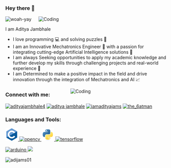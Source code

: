 
### Hey there 👋


<img align="right" alt="Coding" width="400" src="https://camo.githubusercontent.com/5ddf73ad3a205111cf8c686f687fc216c2946a75005718c8da5b837ad9de78c9/68747470733a2f2f7468756d62732e6766796361742e636f6d2f4576696c4e657874446576696c666973682d736d616c6c2e676966">


![woah-yay](https://user-images.githubusercontent.com/92617405/235195655-04ae94de-6443-450e-9d80-06afb5cf38b5.gif)


I am Aditya Jambhale
- I love programming :computer: and solving puzzles :jigsaw:
- I am an Innovative Mechatronics Engineer 🚀 with a passion for integrating cutting-edge Artificial Intelligence solutions :robot:
- I am always Seeking opportunities to apply my academic knowledge and further develop my skills through challenging projects and real-world experience :school:
- I am Determined to make a positive impact in the field and drive innovation through the integration of Mechatronics and AI :chart_with_upwards_trend:

<img align="right" alt="Coding" width="300" src="https://user-images.githubusercontent.com/92617405/235197519-e44a8c9f-271f-44fd-ba52-649e2aaab8d2.gif">

<h3 align="left">Connect with me:</h3>
<p align="left">
<a href="https://twitter.com/adityajambhale4" target="blank"><img align="center" src="https://raw.githubusercontent.com/rahuldkjain/github-profile-readme-generator/master/src/images/icons/Social/twitter.svg" alt="adityajambhale4" height="30" width="40" /></a>
<a href="https://www.linkedin.com/in/aditya-jambhale-20b868223/" target="blank"><img align="center" src="https://raw.githubusercontent.com/rahuldkjain/github-profile-readme-generator/master/src/images/icons/Social/linked-in-alt.svg" alt="aditya jambhale" height="30" width="40" /></a>
<a href="https://instagram.com/iamadityajams" target="blank"><img align="center" src="https://raw.githubusercontent.com/rahuldkjain/github-profile-readme-generator/master/src/images/icons/Social/instagram.svg" alt="iamadityajams" height="30" width="40" /></a>
<a href="https://www.codechef.com/users/the_6atman" target="blank"><img align="center" src="https://cdn.jsdelivr.net/npm/simple-icons@3.1.0/icons/codechef.svg" alt="the_6atman" height="30" width="40" /></a>
</p>

<h3 align="left">Languages and Tools:</h3>
<p align="left"> <a href="https://www.cprogramming.com/" target="_blank" rel="noreferrer"> <img src="https://raw.githubusercontent.com/devicons/devicon/master/icons/c/c-original.svg" alt="c" width="40" height="40"/> 
</a> <a href="https://opencv.org/" target="_blank" rel="noreferrer"> <img src="https://www.vectorlogo.zone/logos/opencv/opencv-icon.svg" alt="opencv" width="40" height="40"/> 
</a> <a href="https://www.python.org" target="_blank" rel="noreferrer"> <img src="https://raw.githubusercontent.com/devicons/devicon/master/icons/python/python-original.svg" alt="python" width="40" height="40"/> 
</a> <a href="https://www.tensorflow.org" target="_blank" rel="noreferrer"> <img src="https://www.vectorlogo.zone/logos/tensorflow/tensorflow-icon.svg" alt="tensorflow" width="40" height="40"/> 
<p align="left"> <a href="https://www.arduino.cc/" target="_blank" rel="noreferrer"> <img src="https://cdn.worldvectorlogo.com/logos/arduino-1.svg" alt="arduino" width="40" height="40"/> </a> <img height="28" src="https://upload.wikimedia.org/wikipedia/commons/b/bb/Ros_logo.svg"> </p>


<p><img align="center" src="https://github-readme-stats.vercel.app/api/top-langs?username=adijams01&show_icons=true&locale=en&layout=compact" alt="adijams01" /></
![igus-do-brasil-igus](https://user-images.githubusercontent.com/92617405/235196052-99f126db-abc2-44a2-a3f6-4c1d7d54f9db.gif)
